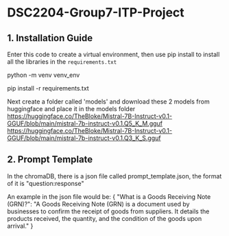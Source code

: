 # DSC2204-Group7-ITP-Project

## 1. Installation Guide
Enter this code to create a virtual environment, then use pip install to install all the libraries in the `requirements.txt`

python -m venv venv_env

pip install -r requirements.txt

Next create a folder called 'models' and download these 2 models from huggingface and place it in the models folder
https://huggingface.co/TheBloke/Mistral-7B-Instruct-v0.1-GGUF/blob/main/mistral-7b-instruct-v0.1.Q5_K_M.gguf
https://huggingface.co/TheBloke/Mistral-7B-Instruct-v0.1-GGUF/blob/main/mistral-7b-instruct-v0.1.Q3_K_S.gguf



## 2. Prompt Template
In the chromaDB, there is a json file called prompt_template.json, the format of it is "question:response"

An example in the json file would be:
{
  "What is a Goods Receiving Note (GRN)?": "A Goods Receiving Note (GRN) is a document used by businesses to confirm the receipt of goods from suppliers. It details the products received, the quantity, and the condition of the goods upon arrival."
}
